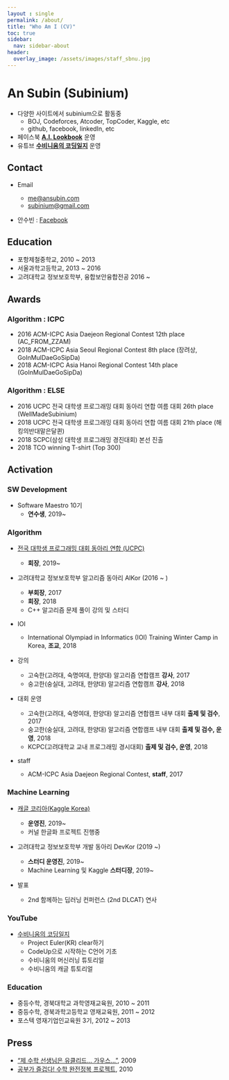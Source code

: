 ```yaml
---
layout : single
permalink: /about/
title: "Who Am I (CV)"
toc: true
sidebar:
  nav: sidebar-about
header:
  overlay_image: /assets/images/staff_sbnu.jpg
---
```


# An Subin (Subinium)

- 다양한 사이트에서 subinium으로 활동중
  - BOJ, Codeforces, Atcoder, TopCoder, Kaggle, etc
  - github, facebook, linkedIn, etc
- 페이스북 **[A.I. Lookbook](https://www.facebook.com/AI.Lookbook/)** 운영
- 유튜브 **[수비니움의 코딩일지](https://www.youtube.com/c/수비니움의코딩일지)** 운영

## Contact

- Email
  - me@ansubin.com
  - subinium@gmail.com

- 안수빈 : [Facebook](https://www.facebook.com/subinium)

## Education

- 포항제철중학교, 2010 ~ 2013
- 서울과학고등학교, 2013 ~ 2016
- 고려대학교 정보보호학부, 융합보안융합전공 2016 ~

## Awards

### Algorithm : ICPC
- 2016 ACM-ICPC Asia Daejeon Regional Contest 12th place (AC_FROM_ZZAM)
- 2018 ACM-ICPC Asia Seoul Regional Contest 8th place (장려상, GoInMulDaeGoSipDa)
- 2018 ACM-ICPC Asia Hanoi Regional Contest 14th place (GoInMulDaeGoSipDa)

### Algorithm : ELSE
- 2016 UCPC 전국 대학생 프로그래밍 대회 동아리 연합 여름 대회 26th place (WellMadeSubinium)
- 2018 UCPC 전국 대학생 프로그래밍 대회 동아리 연합 여름 대회 21th place (해킹의반대말은달퀸)
- 2018 SCPC(삼성 대학생 프로그래밍 경진대회) 본선 진출
- 2018 TCO winning T-shirt (Top 300)

## Activation

### SW Development
- Software Maestro 10기
    - **연수생**, 2019~

### Algorithm

- [전국 대학생 프로그래밍 대회 동아리 연합 (UCPC)](https://www.facebook.com/groups/ucpc.korea/)
    - **회장**, 2019~

- 고려대학교 정보보호학부 알고리즘 동아리 AlKor (2016 ~ )
    - **부회장**, 2017
    - **회장**, 2018
    - C++ 알고리즘 문제 풀이 강의 및 스터디

- IOI
    - International Olympiad in Informatics (IOI) Training Winter Camp in Korea, **조교**, 2018

- 강의
    - 고숙한(고려대, 숙명여대, 한양대) 알고리즘 연합캠프 **강사**, 2017
    - 숭고한(숭실대, 고려대, 한양대) 알고리즘 연합캠프 **강사**, 2018

- 대회 운영
    - 고숙한(고려대, 숙명여대, 한양대) 알고리즘 연합캠프 내부 대회 **출제 및 검수**, 2017
    - 숭고한(숭실대, 고려대, 한양대) 알고리즘 연합캠프 내부 대회 **출제 및 검수, 운영**, 2018
    - KCPC(고려대학교 교내 프로그래밍 경시대회) **출제 및 검수, 운영**, 2018


- staff
    - ACM-ICPC Asia Daejeon Regional Contest, **staff**, 2017


### Machine Learning

- [캐글 코리아(Kaggle Korea)](https://www.facebook.com/groups/KaggleKoreaOpenGroup/)
    - **운영진**, 2019~
    - 커널 한글화 프로젝트 진행중

- 고려대학교 정보보호학부 개발 동아리 DevKor (2019 ~)
    - **스터디 운영진**, 2019~
    - Machine Learning 및 Kaggle **스터디장**, 2019~

- 발표
  - 2nd 함께하는 딥러닝 컨퍼런스 (2nd DLCAT) 연사

### YouTube
- [수비니움의 코딩일지](https://www.youtube.com/c/수비니움의코딩일지)
    - Project Euler(KR) clear하기
    - CodeUp으로 시작하는 C언어 기초
    - 수비니움의 머신러닝 튜토리얼
    - 수비니움의 캐글 튜토리얼

### Education

- 중등수학, 경북대학교 과학영재교육원, 2010 ~ 2011
- 중등수학, 경북과학고등학교 영재교육원, 2011 ~ 2012
- 포스텍 영재기업인교육원 3기, 2012 ~ 2013

## Press

- [“제 수학 선생님은 유클리드… 가우스…”](http://news.donga.com/3/all/20090608/8741496/1), 2009
- [공부가 즐겁다! 수학 완전정복 프로젝트](http://woman.donga.com/3/all/12/142535/1), 2010

